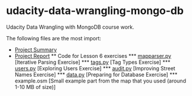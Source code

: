 udacity-data-wrangling-mongo-db
===============================

Udacity Data Wrangling with MongoDB course work.

The following files are the most import:

* [Project Summary](https://github.com/paul-reiners/udacity-data-wrangling-mongo-db/blob/master/docs/ProjectSummary.md)
* [Project Report](https://github.com/paul-reiners/udacity-data-wrangling-mongo-db/blob/master/docs/ProjectReport.md)
** Code for Lesson 6 exercises
*** [mapparser.py](https://github.com/paul-reiners/udacity-data-wrangling-mongo-db/blob/master/maps/mapparser.py)      [Iterative Parsing Exercise]
*** [tags.py](https://github.com/paul-reiners/udacity-data-wrangling-mongo-db/blob/master/maps/tags.py)                [Tag Types Exercise]
*** [users.py](https://github.com/paul-reiners/udacity-data-wrangling-mongo-db/blob/master/maps/users.py)              [Exploring Users Exercise]
*** [audit.py](https://github.com/paul-reiners/udacity-data-wrangling-mongo-db/blob/master/maps/audit.py)               [Improving Street Names Exercise]
*** [data.py](https://github.com/paul-reiners/udacity-data-wrangling-mongo-db/blob/master/maps/data.py)                [Preparing for Database Exercise]
*** example.osm       [Small example part from the map that you used (around 1-10 MB of size)]